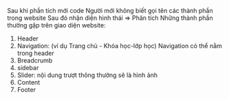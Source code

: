 Sau khi phần tích mới code
Người mới không biết gọi tên các thành phần trong website
Sau đó nhận diện hình thái
=> Phân tích
Những thành phần thường gặp trên giao diện website:
1. Header
2. Navigation: (ví dụ Trang chủ - Khóa học-lớp học)
Navigation có thể nằm trong header
3. Breadcrumb
4. sidebar
5. Slider: nội dung trượt thông thường sẽ là hình ảnh
6. Content
7. Footer
